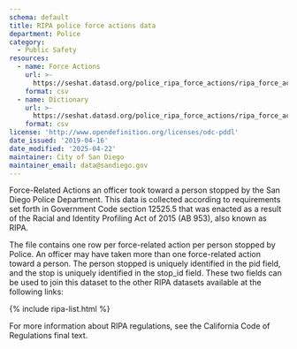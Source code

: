 ```yaml
---
schema: default
title: RIPA police force actions data
department: Police
category:
  - Public Safety
resources:
  - name: Force Actions
    url: >-
      https://seshat.datasd.org/police_ripa_force_actions/ripa_force_actions_datasd.csv
    format: csv
  - name: Dictionary
    url: >-
      https://seshat.datasd.org/police_ripa_force_actions/ripa_force_actions_dictionary_datasd_v2.csv
    format: csv
license: 'http://www.opendefinition.org/licenses/odc-pddl'
date_issued: '2019-04-16'
date_modified: '2025-04-22'
maintainer: City of San Diego
maintainer_email: data@sandiego.gov
---
```

Force-Related Actions an officer took toward a person stopped by the San Diego Police Department. This data is collected according to requirements set forth in Government Code section 12525.5 that was enacted as a result of the Racial and Identity Profiling Act of 2015 (AB 953), also known as RIPA.

The file contains one row per force-related action per person stopped by Police. An officer may have taken more than one force-related action toward a person. The person stopped is uniquely identified in the pid field, and the stop is uniquely identified in the stop_id field. These two fields can be used to join this dataset to the other RIPA datasets available at the following links:

{% include ripa-list.html %}

For more information about RIPA regulations, see the California Code of Regulations final text.